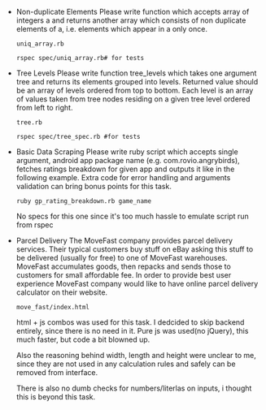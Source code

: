 * Non-duplicate Elements
Please write function which accepts array of integers a and returns another array which consists of non duplicate elements of a, i.e. elements which appear in a only once.

    ``uniq_array.rb``
    
    ``rspec spec/uniq_array.rb# for tests``

* Tree Levels
Please write function tree_levels which takes one argument tree and returns its elements grouped into levels. Returned value should be an array of levels ordered from top to bottom. Each level is an array of values taken from tree nodes residing on a given tree level ordered from left to right.

    ``tree.rb``

    ``rspec spec/tree_spec.rb #for tests``

* Basic Data Scraping
Please write ruby script which accepts single argument, android app package name (e.g. com.rovio.angrybirds), fetches ratings breakdown for given app and outputs it like in the following example. Extra code for error handling and arguments validation can bring bonus points for this task.

    ``ruby gp_rating_breakdown.rb game_name``
    
    No specs for this one since it's too much hassle to emulate script run from rspec

* Parcel Delivery
The MoveFast company provides parcel delivery services. Their typical customers buy stuff on eBay asking this stuff to be delivered (usually for free) to one of MoveFast warehouses. MoveFast accumulates goods, then repacks and sends those to customers for small affordable fee. In order to provide best user experience MoveFast company would like to have online parcel delivery calculator on their website.

    ``move_fast/index.html``
    
    html + js combos was used for this task. I dedcided to skip backend entirely, since there is no need in it. Pure js was used(no jQuery), this much faster, but code a bit blowned up.
    
    Also the reasoning behind width, length and height were unclear to me, since they are not used in any calculation rules and safely can be removed from interface.
    
    There is also no dumb checks for numbers/literlas on inputs, i thought this is beyond this task.
